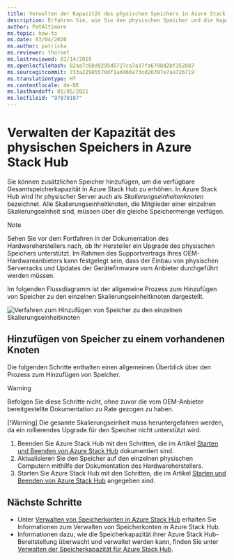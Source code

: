 ```yaml
---
title: Verwalten der Kapazität des physischen Speichers in Azure Stack Hub
description: Erfahren Sie, wie Sie den physischen Speicher und die Kapazität in Azure Stack Hub überwachen und verwalten können.
author: PatAltimore
ms.topic: how-to
ms.date: 03/04/2020
ms.author: patricka
ms.reviewer: thoroet
ms.lastreviewed: 01/14/2019
ms.openlocfilehash: 82aa7c6bd9295d5727ca7a37fa6798d2bf352887
ms.sourcegitcommit: 733a22985570df1ad466a73cd26397e7aa726719
ms.translationtype: HT
ms.contentlocale: de-DE
ms.lasthandoff: 01/05/2021
ms.locfileid: "97870187"
---
```

# <a name="manage-physical-memory-capacity-in-azure-stack-hub"></a>Verwalten der Kapazität des physischen Speichers in Azure Stack Hub

Sie können zusätzlichen Speicher hinzufügen, um die verfügbare Gesamtspeicherkapazität in Azure Stack Hub zu erhöhen. In Azure Stack Hub wird Ihr physischer Server auch als *Skalierungseinheitenknoten* bezeichnet. Alle Skalierungseinheitknoten, die Mitglieder einer einzelnen Skalierungseinheit sind, müssen über die gleiche Speichermenge verfügen.

> [!note]  
> Sehen Sie vor dem Fortfahren in der Dokumentation des Hardwareherstellers nach, ob Ihr Hersteller ein Upgrade des physischen Speichers unterstützt. Im Rahmen des Supportvertrags Ihres OEM-Hardwareanbieters kann festgelegt sein, dass der Einbau von physischen Serverracks und Updates der Gerätefirmware vom Anbieter durchgeführt werden müssen.

Im folgenden Flussdiagramm ist der allgemeine Prozess zum Hinzufügen von Speicher zu den einzelnen Skalierungseinheitknoten dargestellt.

![Verfahren zum Hinzufügen von Speicher zu den einzelnen Skalierungseinheitknoten](media/azure-stack-manage-storage-physical-capacity/process-to-add-memory-to-scale-unit.png)

## <a name="add-memory-to-an-existing-node"></a>Hinzufügen von Speicher zu einem vorhandenen Knoten
Die folgenden Schritte enthalten einen allgemeinen Überblick über den Prozess zum Hinzufügen von Speicher.

> [!Warning]
> Befolgen Sie diese Schritte nicht, ohne zuvor die vom OEM-Anbieter bereitgestellte Dokumentation zu Rate gezogen zu haben.
> 
> [!Warning]
> Die gesamte Skalierungseinheit muss heruntergefahren werden, da ein rollierendes Upgrade für den Speicher nicht unterstützt wird.

1. Beenden Sie Azure Stack Hub mit den Schritten, die im Artikel [Starten und Beenden von Azure Stack Hub](azure-stack-start-and-stop.md) dokumentiert sind.
2. Aktualisieren Sie den Speicher auf den einzelnen physischen Computern mithilfe der Dokumentation des Hardwareherstellers.
3. Starten Sie Azure Stack Hub mit den Schritten, die im Artikel [Starten und Beenden von Azure Stack Hub](azure-stack-start-and-stop.md) angegeben sind.

## <a name="next-steps"></a>Nächste Schritte

 - Unter [Verwalten von Speicherkonten in Azure Stack Hub](azure-stack-manage-storage-accounts.md) erhalten Sie Informationen zum Verwalten von Speicherkonten in Azure Stack Hub.
 - Informationen dazu, wie die Speicherkapazität ihrer Azure Stack Hub-Bereitstellung überwacht und verwaltet werden kann, finden Sie unter [Verwalten der Speicherkapazität für Azure Stack Hub](azure-stack-manage-storage-shares.md).
